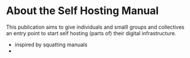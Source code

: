# About the Self Hosting Manual
This publication aims to give individuals and smalll groups and collectives an entry point to start self hosting (parts of) their digital infrastructure.



- inspired by squatting manuals
- 